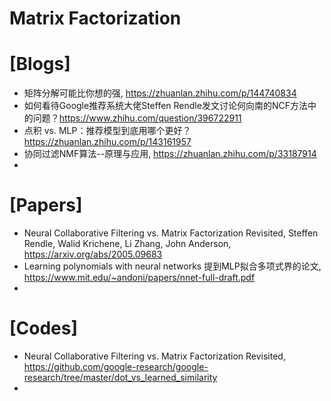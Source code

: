 # Matrix Factorization

# [Blogs]
+ 矩阵分解可能比你想的强, https://zhuanlan.zhihu.com/p/144740834
+ 如何看待Google推荐系统大佬Steffen Rendle发文讨论何向南的NCF方法中的问题？https://www.zhihu.com/question/396722911
+ 点积 vs. MLP：推荐模型到底用哪个更好？https://zhuanlan.zhihu.com/p/143161957
+ 协同过滤NMF算法--原理与应用, https://zhuanlan.zhihu.com/p/33187914
+ 


# [Papers]
+ Neural Collaborative Filtering vs. Matrix Factorization Revisited, Steffen Rendle, Walid Krichene, Li Zhang, John Anderson, https://arxiv.org/abs/2005.09683
+ Learning polynomials with neural networks 提到MLP拟合多项式界的论文, https://www.mit.edu/~andoni/papers/nnet-full-draft.pdf
+ 

# [Codes]
+ Neural Collaborative Filtering vs. Matrix Factorization Revisited, https://github.com/google-research/google-research/tree/master/dot_vs_learned_similarity
+ 
